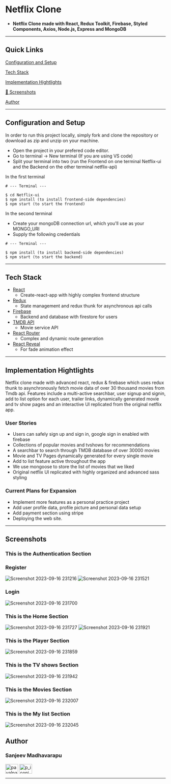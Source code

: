 
# Netflix Clone

- **Netflix Clone made with  React, Redux Toolkit, Firebase, Styled Components, Axios, Node.js, Express and MongoDB**

---

## Quick Links

[Configuration and Setup](#configuration-and-setup)

[Tech Stack](#tech-stack)

[Implementation Hightlights](#implementation-hightlights) 

[📸 Screenshots](#screenshots)

[Author](#author)


---

## Configuration and Setup

In order to run this project locally, simply fork and clone the repository or download as zip and unzip on your machine.

- Open the project in your prefered code editor.
- Go to terminal -> New terminal (If you are using VS code)
- Split your terminal into two (run the Frontend on one terminal Netflix-ui and the Backend on the other terminal netflix-api)

In the first terminal

```
# --- Terminal ---

$ cd Netflix-ui
$ npm install (to install frontend-side dependencies)
$ npm start (to start the frontend)
```

In the second terminal

- Create your mongoDB connection url, which you'll use as your MONGO_URI
- Supply the following credentials

```
# --- Terminal ---

$ npm install (to install backend-side dependencies)
$ npm start (to start the backend)
```
---
## Tech Stack

- [React](https://github.com/facebook/react) 
  - Create-react-app with highly complex frontend structure
- [Redux](https://redux.js.org/) 
  - State management and redux thunk for asynchronous api calls
- [Firebase](https://firebase.google.com/) 
  - Backend and database with firestore for users
- [TMDB API](https://developer.themoviedb.org/docs/getting-started)
  - Movie service API
- [React Router](https://reacttraining.com/react-router/web/guides/quick-start) 
  - Complex and dynamic route generation 
- [React Reveal](https://www.react-reveal.com/)
  - For fade animation effect

---

## Implementation Hightlights

Netflix clone made with advanced react, redux & firebase which uses redux thunk to asynchronously fetch movie data of over 30 thousand movies from Tmdb api. Features include a multi-active searchbar, user signup and signin, add to list option for each user, trailer links, dynamically generated movie and tv show pages and an interactive UI replicated from the original netflix app.

### User Stories

- Users can safely sign up and sign in, google sign in enabled with firebase
- Collections of popular movies and tvshows for recommendations
- A searchbar to search through TMDB database of over 30000 movies
- Movie and TV Pages dynamically generated for every single movie
- Add to list feature active throughout the app
- We use mongoose to store the list of movies that we liked
- Original netflix UI replicated with highly organized and advanced sass styling

### Current Plans for Expansion

- Implement more features as a personal practice project
- Add user profile data, profile picture and personal data setup
- Add payment section using stripe
- Deploying the web site.

---
 ##  Screenshots 

 ### This is the Authentication Section
### Register
![Screenshot 2023-09-16 231216](https://github.com/sanjeev93936/Netflix_Clone/assets/108318474/6c4f3f35-70f8-4bd0-98e7-07732bda020c)
![Screenshot 2023-09-16 231521](https://github.com/sanjeev93936/Netflix_Clone/assets/108318474/4e0343a4-aa6d-4687-a4e3-fbdc2de17109)
### Login
![Screenshot 2023-09-16 231700](https://github.com/sanjeev93936/Netflix_Clone/assets/108318474/70b7723a-b62e-413a-adfe-f758519eaadb)
### This is the Home Section
![Screenshot 2023-09-16 231727](https://github.com/sanjeev93936/Netflix_Clone/assets/108318474/ba6a451a-aa3e-4add-86a2-18d106643690)
![Screenshot 2023-09-16 231921](https://github.com/sanjeev93936/Netflix_Clone/assets/108318474/b969c13a-88f0-4a9d-89c6-492ccbe9a6cb)

### This is the Player Section
![Screenshot 2023-09-16 231859](https://github.com/sanjeev93936/Netflix_Clone/assets/108318474/427aef82-eded-40c3-a3fd-5bbf42e2951a)
### This is the TV shows Section
![Screenshot 2023-09-16 231942](https://github.com/sanjeev93936/Netflix_Clone/assets/108318474/27e5f549-6d0c-4c5f-b8f4-099a406db7fc)
### This is the  Movies Section
![Screenshot 2023-09-16 232007](https://github.com/sanjeev93936/Netflix_Clone/assets/108318474/ac0938d2-884d-4825-bb75-0052138b803f)
### This is the My list Section
![Screenshot 2023-09-16 232045](https://github.com/sanjeev93936/Netflix_Clone/assets/108318474/ab893bed-530e-41a3-ad4b-b3284ab2c4e8)


## Author

### Sanjeev Madhavarapu

<a href="https://linkedin.com/in/sanjeev-madhavarapu-92a389237/" target="blank"><img align="center" src="https://cdn.jsdelivr.net/npm/simple-icons@3.0.1/icons/linkedin.svg" alt="payalpatra105" height="30" width="40" /></a>
<a href="https://instagram.com/
sanjeev_madhavarapu" target="blank"><img align="center" src="https://cdn.jsdelivr.net/npm/simple-icons@3.0.1/icons/instagram.svg" alt="p_iconic_" height="30" width="40" /></a>

---
